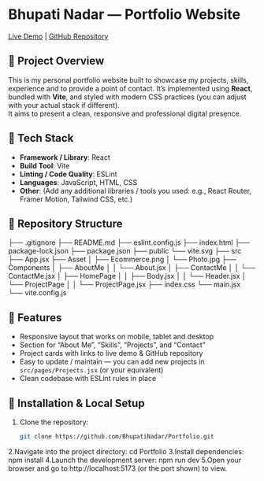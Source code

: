 # Bhupati Nadar — Portfolio Website  
[Live Demo](#) | [GitHub Repository](https://github.com/BhupatiNadar/Portfolio.git)

## 🚀 Project Overview  
This is my personal portfolio website built to showcase my projects, skills, experience and to provide a point of contact. It’s implemented using **React**, bundled with **Vite**, and styled with modern CSS practices (you can adjust with your actual stack if different).  
It aims to present a clean, responsive and professional digital presence.

## 🧱 Tech Stack  
- **Framework / Library**: React  
- **Build Tool**: Vite  
- **Linting / Code Quality**: ESLint  
- **Languages**: JavaScript, HTML, CSS  
- **Other**: (Add any additional libraries / tools you used: e.g., React Router, Framer Motion, Tailwind CSS, etc.)

## 📁 Repository Structure  
├── .gitignore
├── README.md
├── eslint.config.js
├── index.html
├── package-lock.json
├── package.json
├── public
    └── vite.svg
├── src
    ├── App.jsx
    ├── Asset
    │   ├── Ecommerce.png
    │   └── Photo.jpg
    ├── Components
    │   ├── AboutMe
    │   │   └── About.jsx
    │   ├── ContactMe
    │   │   └── ContactMe.jsx
    │   ├── HomePage
    │   │   ├── Body.jsx
    │   │   └── Header.jsx
    │   └── ProjectPage
    │   │   └── ProjectPage.jsx
    ├── index.css
    └── main.jsx
└── vite.config.js


## 🎯 Features  
- Responsive layout that works on mobile, tablet and desktop  
- Section for “About Me”, “Skills”, “Projects”, and “Contact”  
- Project cards with links to live demo & GitHub repository  
- Easy to update / maintain — you can add new projects in `src/pages/Projects.jsx` (or your equivalent)  
- Clean codebase with ESLint rules in place  

## 🔧 Installation & Local Setup  
1. Clone the repository:  
   ```bash
   git clone https://github.com/BhupatiNadar/Portfolio.git
2.Navigate into the project directory:
cd Portfolio
3.Install dependencies:
npm install
4.Launch the development server:
npm run dev
5.Open your browser and go to http://localhost:5173 (or the port shown) to view.

